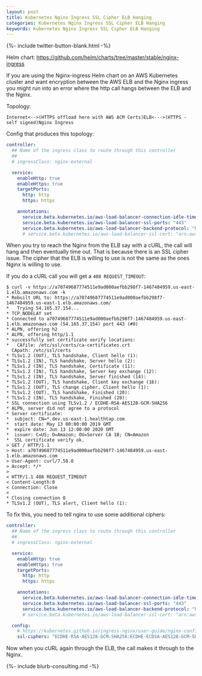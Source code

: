 ```yaml
---
layout: post
title: Kubernetes Nginx Ingress SSL Cipher ELB Hanging
categories: Kubernetes Nginx Ingress SSL Cipher ELB Hanging
keywords: Kubernetes Nginx Ingress SSL Cipher ELB Hanging
---
```

{%- include twitter-button-blank.html -%}

Helm chart: https://github.com/helm/charts/tree/master/stable/nginx-ingress

If you are using the Nginx-ingress Helm chart on an AWS Kubernetes cluster and
want encryption between the AWS ELB and the Nginx ingress you might run into an
error where the http call hangs between the ELB and the Nginx.  

Topology:
```
Internet<-->(HTTPS offload here with AWS ACM Certs)ELB<--->(HTTPS - self signed)Nginx Ingress
```

Config that produces this topology:
```yaml
controller:
  ## Name of the ingress class to route through this controller
  ##
  # ingressClass: nginx-external

  service:
    enableHttp: true
    enableHttps: true
    targetPorts:
      http: http
      https: https

    annotations:
      service.beta.kubernetes.io/aws-load-balancer-connection-idle-timeout: "60"
      service.beta.kubernetes.io/aws-load-balancer-ssl-ports: "443"
      service.beta.kubernetes.io/aws-load-balancer-backend-protocol: "https"
      # service.beta.kubernetes.io/aws-load-balancer-ssl-cert: "arn:aws:acm:us-east-1:xxxxx:certificate/596fcfd0-419a-45b2-b766-xxxxx"
```

When you try to reach the Nginx from the ELB say with a cURL, the call will hang and
then eventually time out.  That is because there is an SSL cipher issue.  The cipher
that the ELB is willing to use is not the same as the ones Nginx is willing to use.

If you do a cURL call you will get a `408 REQUEST_TIMEOUT`:
```
$ curl -v https://a70749687774511e9ad000aefbb298f7-1467484959.us-east-1.elb.amazonaws.com -k
* Rebuilt URL to: https://a70749687774511e9ad000aefbb298f7-1467484959.us-east-1.elb.amazonaws.com/
*   Trying 54.165.37.154...
* TCP_NODELAY set
* Connected to a70749687774511e9ad000aefbb298f7-1467484959.us-east-1.elb.amazonaws.com (54.165.37.154) port 443 (#0)
* ALPN, offering h2
* ALPN, offering http/1.1
* successfully set certificate verify locations:
*   CAfile: /etc/ssl/certs/ca-certificates.crt
  CApath: /etc/ssl/certs
* TLSv1.2 (OUT), TLS handshake, Client hello (1):
* TLSv1.2 (IN), TLS handshake, Server hello (2):
* TLSv1.2 (IN), TLS handshake, Certificate (11):
* TLSv1.2 (IN), TLS handshake, Server key exchange (12):
* TLSv1.2 (IN), TLS handshake, Server finished (14):
* TLSv1.2 (OUT), TLS handshake, Client key exchange (16):
* TLSv1.2 (OUT), TLS change cipher, Client hello (1):
* TLSv1.2 (OUT), TLS handshake, Finished (20):
* TLSv1.2 (IN), TLS handshake, Finished (20):
* SSL connection using TLSv1.2 / ECDHE-RSA-AES128-GCM-SHA256
* ALPN, server did not agree to a protocol
* Server certificate:
*  subject: CN=*.dev.us-east-1.healthtap.com
*  start date: May 13 00:00:00 2019 GMT
*  expire date: Jun 13 12:00:00 2020 GMT
*  issuer: C=US; O=Amazon; OU=Server CA 1B; CN=Amazon
*  SSL certificate verify ok.
> GET / HTTP/1.1
> Host: a70749687774511e9ad000aefbb298f7-1467484959.us-east-1.elb.amazonaws.com
> User-Agent: curl/7.58.0
> Accept: */*
>
< HTTP/1.1 408 REQUEST_TIMEOUT
< Content-Length:0
< Connection: Close
<
* Closing connection 0
* TLSv1.2 (OUT), TLS alert, Client hello (1):
```

To fix this, you need to tell nginx to use some additional ciphers:
```yaml
controller:
  ## Name of the ingress class to route through this controller
  ##
  # ingressClass: nginx-external

  service:
    enableHttp: true
    enableHttps: true
    targetPorts:
      http: http
      https: https

    annotations:
      service.beta.kubernetes.io/aws-load-balancer-connection-idle-timeout: "60"
      service.beta.kubernetes.io/aws-load-balancer-ssl-ports: "443"
      service.beta.kubernetes.io/aws-load-balancer-backend-protocol: "https"
      # service.beta.kubernetes.io/aws-load-balancer-ssl-cert: "arn:aws:acm:us-east-1:227450484680:certificate/596fcfd0-419a-45b2-b766-82e2c7db0581"

  config:
    # https://kubernetes.github.io/ingress-nginx/user-guide/nginx-configuration/configmap/#ssl-ciphers
    ssl-ciphers: "ECDHE-RSA-AES128-GCM-SHA256:ECDHE-ECDSA-AES128-GCM-SHA256:ECDHE-RSA-AES256-GCM-SHA384:ECDHE-ECDSA-AES256-GCM-SHA384:DHE-RSA-AES128-GCM-SHA256:DHE-DSS-AES128-GCM-SHA256:kEDH+AESGCM:ECDHE-RSA-AES128-SHA256:ECDHE-ECDSA-AES128-SHA256:ECDHE-RSA-AES128-SHA:ECDHE-ECDSA-AES128-SHA:ECDHE-RSA-AES256-SHA384:ECDHE-ECDSA-AES256-SHA384:ECDHE-RSA-AES256-SHA:ECDHE-ECDSA-AES256-SHA:DHE-RSA-AES128-SHA256:DHE-RSA-AES128-SHA:DHE-DSS-AES128-SHA256:DHE-RSA-AES256-SHA256:DHE-DSS-AES256-SHA:DHE-RSA-AES256-SHA:AES128-GCM-SHA256:AES256-GCM-SHA384:AES128-SHA256:AES256-SHA256:AES128-SHA:AES256-SHA:AES:CAMELLIA:DES-CBC3-SHA:!aNULL:!eNULL:!EXPORT:!DES:!RC4:!MD5:!PSK:!aECDH:!EDH-DSS-DES-CBC3-SHA:!EDH-RSA-DES-CBC3-SHA:!KRB5-DES-CBC3-SHA"
```

Now when you cURL again through the ELB, the call makes it through to the Nginx.

{%- include blurb-consulting.md -%}
